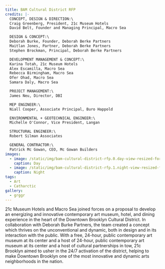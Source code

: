```yaml
---
title: BAM Cultural District RFP
credits: |-
  CONCEPT, DESIGN & DIRECTION:\
  Craig Greenberg, President, 21c Museum Hotels
  David Belt, Founder and Managing Principal, Macro Sea

  DESIGN & CONCEPT:\
  Deborah Burke, Founder, Deborah Berke Partners
  Maitlan Jones, Partner, Deborah Berke Partners
  Stephen Brockman, Principal, Deborah Berke Partners

  DEVELOPMENT MANAGEMENT & CONCEPT:\
  Karina Totah, 21c Museum Hotels
  Alex Escamilla, Macro Sea
  Rebecca Birmingham, Macro Sea
  Ofer Ohad, Macro Sea
  Samara Daly, Macro Sea

  PROJECT MANAGEMENT:\
  James Neu, Director, DBI

  MEP ENGINEER:\
  Niall Cooper, Associate Principal, Buro Happold

  ENVIRONMENTAL + GEOTECHNICAL ENGINEER:\
  Michelle O'Connor, Vice President, Langan

  STRUCTURAL ENGINEER:\
  Robert Silman Associates

  GENERAL CONTRACTOR:\
  Patrick Mc Gowan, CEO, Mc Gowan Builders
images:
  - image: /static/img/bam-cultural-district-rfp.0.day-view-resized-for-web.jpg
    caption: Day
  - image: /static/img/bam-cultural-district-rfp.1.night-view-resized-for-web.jpg
    caption: Night
tags:
  - Art
  - Catharctic
gallery:
  - grggr
---
```

21c Museum Hotels and Macro Sea joined forces on a proposal to develop an energizing and innovative contemporary art museum, hotel, and dining experience in the heart of the Downtown Brooklyn Cultural District. In collaboration with Deborah Burke Partners, the team created a concept which thrives on the unconventional and dynamic, both in design and in its interaction with the public. With a free, 24-hour, public contemporary art museum at its center and a host of 24-hour, public contemporary art museum at its center and a host of cultural partnerships in tow, 21c Brooklyn aimed to usher in the 24/7 activation of the district, helping to make Downtown Brooklyn one of the most innovative and dynamic arts neighborhoods in the nation.
